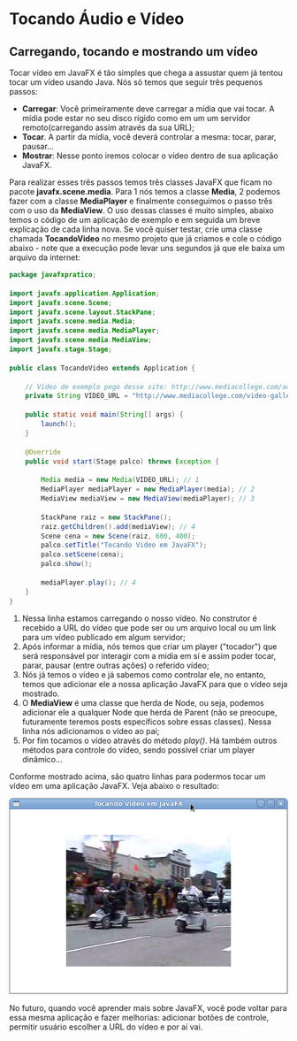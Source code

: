 # Tocando Áudio e Vídeo

## Carregando, tocando e mostrando um vídeo
Tocar vídeo em JavaFX é tão simples que chega a assustar quem já tentou tocar um vídeo usando Java. Nós só temos que seguir três pequenos passos:

* **Carregar**: Você primeiramente deve carregar a mídia que vai tocar. A mídia pode estar no seu disco rígido como em um um servidor remoto(carregando assim através da sua URL);
* **Tocar**. A partir da mídia, você deverá controlar a mesma: tocar, parar, pausar...
* **Mostrar**: Nesse ponto iremos colocar o vídeo dentro de sua aplicação JavaFX.


Para realizar esses três passos temos três classes JavaFX que ficam no pacote **javafx.scene.media**. Para 1 nós temos a classe **Media**, 2 podemos fazer com a classe **MediaPlayer** e finalmente conseguimos o passo três com o uso da **MediaView**. O uso dessas classes é muito simples, abaixo temos o código de um aplicação de exemplo e em seguida um breve explicação de cada linha nova. Se você quiser testar, crie uma classe chamada **TocandoVideo** no mesmo projeto que já criamos e cole o código abaixo - note que a execução pode levar uns segundos já que ele baixa um arquivo da internet:

```java
package javafxpratico;

import javafx.application.Application;
import javafx.scene.Scene;
import javafx.scene.layout.StackPane;
import javafx.scene.media.Media;
import javafx.scene.media.MediaPlayer;
import javafx.scene.media.MediaView;
import javafx.stage.Stage;

public class TocandoVideo extends Application {

	// Vídeo de exemplo pego desse site: http://www.mediacollege.com/adobe/flash/video/tutorial/example-flv.html
	private String VIDEO_URL = "http://www.mediacollege.com/video-gallery/testclips/20051210-w50s.flv";
	
	public static void main(String[] args) {
		launch();
	}

	@Override
	public void start(Stage palco) throws Exception {

		Media media = new Media(VIDEO_URL); // 1
		MediaPlayer mediaPlayer = new MediaPlayer(media); // 2
		MediaView mediaView = new MediaView(mediaPlayer); // 3

		StackPane raiz = new StackPane();
		raiz.getChildren().add(mediaView); // 4
		Scene cena = new Scene(raiz, 600, 400);
		palco.setTitle("Tocando Video em JavaFX");
		palco.setScene(cena);
		palco.show();

		mediaPlayer.play(); // 4
	}
}
```

1. Nessa linha estamos carregando o nosso vídeo. No construtor é recebido a URL do vídeo que pode ser ou um arquivo local ou um link para um vídeo publicado em algum servidor;
2. Após informar a mídia, nós temos que criar um player ("tocador") que será responsável por interagir com a midia em sí e assim poder tocar, parar, pausar (entre outras ações) o referido vídeo;
3. Nós já temos o vídeo e já sabemos como controlar ele, no entanto, temos que adicionar ele a nossa aplicação JavaFX para que o vídeo seja mostrado. 
4. O **MediaView** é uma classe que herda de  Node, ou seja, podemos adicionar ele a qualquer Node que herda de Parent (não se preocupe, futuramente teremos posts específicos sobre essas classes). Nessa linha nós adicionamos o vídeo ao pai;
5. Por fim tocamos o vídeo através do método *play()*. Há também outros métodos para controle do vídeo, sendo possível criar um player dinâmico...

Conforme mostrado acima, são quatro linhas para podermos tocar um vídeo em uma aplicação JavaFX. Veja abaixo o resultado:

![](../imagens/telas/tocando_video.png)

No futuro, quando você aprender mais sobre JavaFX, você pode voltar para essa mesma aplicação e fazer melhorias: adicionar botões de controle, permitir usuário escolher a URL do vídeo e por aí vai.